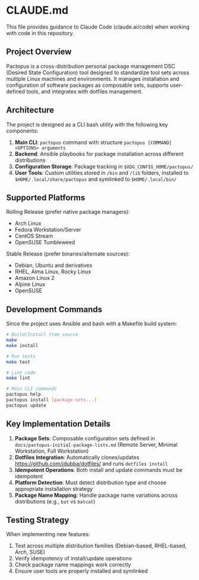 # CLAUDE.md

This file provides guidance to Claude Code (claude.ai/code) when working with code in this repository.

## Project Overview

Pactopus is a cross-distribution personal package management DSC (Desired State Configuration) tool designed to standardize tool sets across multiple Linux machines and environments. It manages installation and configuration of software packages as composable sets, supports user-defined tools, and integrates with dotfiles management.

## Architecture

The project is designed as a CLI bash utility with the following key components:

1. **Main CLI**: `pactopus` command with structure `pactopus [COMMAND] <OPTIONS> arguments`
2. **Backend**: Ansible playbooks for package installation across different distributions
3. **Configuration Storage**: Package tracking in `$XDG_CONFIG_HOME/pactopus/`
4. **User Tools**: Custom utilities stored in `/bin` and `/lib` folders, installed to `$HOME/.local/share/pactopus` and symlinked to `$HOME/.local/bin/`

## Supported Platforms

Rolling Release (prefer native package managers):
- Arch Linux
- Fedora Workstation/Server
- CentOS Stream
- OpenSUSE Tumbleweed

Stable Release (prefer binaries/alternate sources):
- Debian, Ubuntu and derivatives
- RHEL, Alma Linux, Rocky Linux
- Amazon Linux 2
- Alpine Linux
- OpenSUSE

## Development Commands

Since the project uses Ansible and bash with a Makefile build system:

```bash
# Build/Install from source
make
make install

# Run tests
make test

# Lint code
make lint

# Main CLI commands
pactopus help
pactopus install [package-sets...]
pactopus update
```

## Key Implementation Details

1. **Package Sets**: Composable configuration sets defined in `docs/pactopus-initial-package-lists.md` (Remote Server, Minimal Workstation, Full Workstation)
2. **Dotfiles Integration**: Automatically clones/updates https://github.com/jdubba/dotfiles/ and runs `dotfiles install`
3. **Idempotent Operations**: Both install and update commands must be idempotent
4. **Platform Detection**: Must detect distribution type and choose appropriate installation strategy
5. **Package Name Mapping**: Handle package name variations across distributions (e.g., `bat` vs `batcat`)

## Testing Strategy

When implementing new features:
1. Test across multiple distribution families (Debian-based, RHEL-based, Arch, SUSE)
2. Verify idempotency of install/update operations
3. Check package name mappings work correctly
4. Ensure user tools are properly installed and symlinked